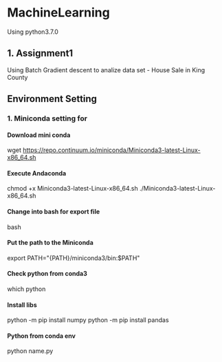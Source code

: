 # MachineLearning
Using python3.7.0

## 1. Assignment1
Using Batch Gradient descent to analize data set - House Sale in King County




## Environment Setting
### 1. Miniconda setting for 
#### Download mini conda
wget https://repo.continuum.io/miniconda/Miniconda3-latest-Linux-x86_64.sh
#### Execute Andaconda
chmod +x Miniconda3-latest-Linux-x86_64.sh
./Miniconda3-latest-Linux-x86_64.sh
#### Change into bash for export file
bash
#### Put the path to the Miniconda
export PATH="{PATH}/miniconda3/bin:$PATH"
#### Check python from conda3
which python
#### Install libs
python -m pip install numpy
python -m pip install pandas
#### Python from conda env
python name.py

